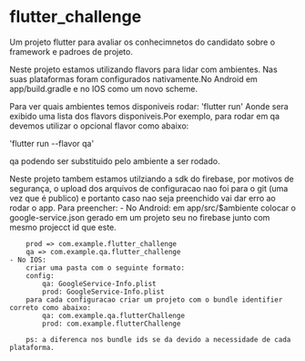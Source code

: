 # flutter_challenge

Um projeto flutter para avaliar os conhecimnetos do candidato sobre o framework e padroes de projeto.

Neste projeto estamos utilizando flavors para lidar com ambientes. Nas suas plataformas foram configurados
nativamente.No Android em app/build.gradle e no IOS como um novo scheme.

Para ver quais ambientes temos disponiveis rodar:
 'flutter run'
 Aonde sera exibido uma lista dos flavors disponiveis.Por exemplo, para rodar em qa devemos utilizar o opcional flavor como abaixo:

 'flutter run --flavor qa'

 qa podendo ser substituido pelo ambiente a ser rodado.

 Neste projeto tambem estamos utilziando a sdk do firebase, por motivos de segurança, o upload dos arquivos de configuracao
 nao foi para o git (uma vez que é publico) e portanto caso nao seja preenchido vai dar erro ao rodar o app.
 Para preencher:
    - No Android:
     em app/src/$ambiente
        colocar o google-service.json gerado em um projeto seu no firebase junto com mesmo projecct id que este.

        prod => com.example.flutter_challenge
        qa => com.example.qa.flutter_challenge
    - No IOS:
        criar uma pasta com o seguinte formato:
        config:
            qa: GoogleService-Info.plist
            prod: GoogleService-Info.plist
        para cada configuracao criar um projeto com o bundle identifier correto como abaixo:
            qa: com.example.qa.flutterChallenge
            prod: com.example.flutterChallenge

        ps: a diferenca nos bundle ids se da devido a necessidade de cada plataforma.